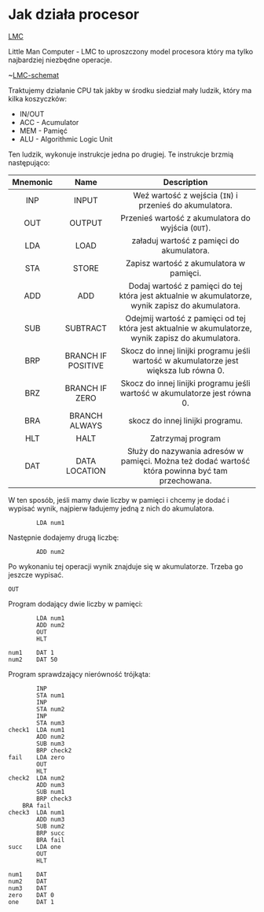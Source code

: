 # Jak działa procesor

[LMC](https://www.101computing.net/lmc-simulator/)

Little Man Computer - LMC to uproszczony model procesora który ma tylko najbardziej niezbędne operacje.

~[LMC-schemat](temat2/LMC.png)

Traktujemy działanie CPU tak jakby w środku siedział mały ludzik, który ma kilka koszyczków:

- IN/OUT
- ACC - Acumulator
- MEM - Pamięć
- ALU - Algorithmic Logic Unit

Ten ludzik, wykonuje instrukcje jedna po drugiej.
Te instrukcje brzmią następująco:

| Mnemonic |        Name        |                                             Description                                            |
|:--------:|:------------------:|:--------------------------------------------------------------------------------------------------:|
|    INP   |        INPUT       |                       Weź wartość z wejścia (`IN`) i przenieś do akumulatora.                      |
|    OUT   |       OUTPUT       |                         Przenieś wartość z akumulatora do wyjścia (`OUT`).                         |
|    LDA   |        LOAD        |                              załaduj wartość z pamięci do akumulatora.                             |
|    STA   |        STORE       |                               Zapisz wartość z akumulatora w pamięci.                              |
|    ADD   |         ADD        |  Dodaj wartość z pamięci do tej która jest aktualnie w akumulatorze, wynik zapisz do akumulatora.  |
|    SUB   |      SUBTRACT      | Odejmij wartość z pamięci od tej która jest aktualnie w akumulatorze, wynik zapisz do akumulatora. |
|    BRP   | BRANCH IF POSITIVE |       Skocz do innej linijki programu jeśli wartość w akumulatorze jest większa lub równa 0.       |
|    BRZ   |   BRANCH IF ZERO   |             Skocz do innej linijki programu jeśli wartość w akumulatorze jest równa 0.             |
|    BRA   |    BRANCH ALWAYS   |                                  skocz do innej linijki programu.                                  |
|    HLT   |        HALT        |                                          Zatrzymaj program                                         |
|    DAT   |    DATA LOCATION   |  Służy do nazywania adresów w pamięci. Można też dodać wartość która powinna być tam przechowana.  |


W ten sposób, jeśli mamy dwie liczby w pamięci i chcemy je dodać i wypisać wynik, najpierw ładujemy jedną z nich do akumulatora.
```
        LDA num1
```
Następnie dodajemy drugą liczbę:
```
        ADD num2
```
Po wykonaniu tej operacji wynik znajduje się w akumulatorze. Trzeba go jeszcze wypisać.
```
OUT
```

Program dodający dwie liczby w pamięci:
```
        LDA num1
        ADD num2
        OUT
        HLT
		
num1    DAT 1
num2    DAT 50 
```


Program sprawdzający nierówność trójkąta:
```
        INP
        STA num1
        INP
        STA num2
        INP
        STA num3
check1	LDA num1
        ADD num2
        SUB num3
        BRP check2
fail    LDA zero
        OUT
        HLT
check2  LDA num2
        ADD num3
        SUB num1
        BRP check3
	BRA fail
check3  LDA num1
        ADD num3
        SUB num2
        BRP succ
        BRA fail
succ    LDA one
        OUT
        HLT
		
num1    DAT
num2    DAT
num3    DAT
zero    DAT 0
one     DAT 1
```